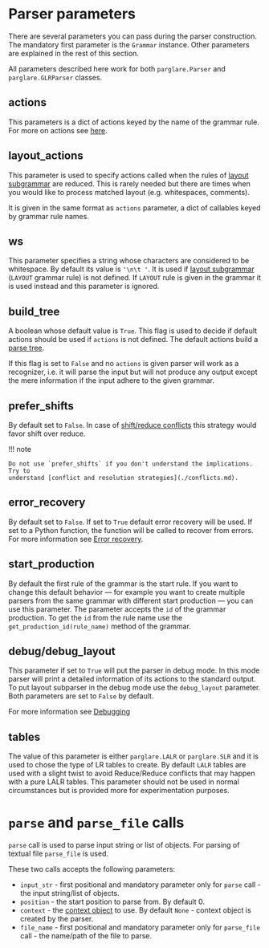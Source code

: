# Parser parameters

There are several parameters you can pass during the parser construction. The
mandatory first parameter is the `Grammar` instance. Other parameters are
explained in the rest of this section.

All parameters described here work for both `parglare.Parser` and
`parglare.GLRParser` classes.


## actions

This parameters is a dict of actions keyed by the name of the grammar rule. For
more on actions see [here](./actions.md).

## layout_actions

This parameter is used to specify actions called when the rules
of [layout subgrammar](./grammar_language.md#handling-whitespaces-and-comments) are
reduced. This is rarely needed but there are times when you would like to
process matched layout (e.g. whitespaces, comments).

It is given in the same format as `actions` parameter, a dict of callables keyed
by grammar rule names.

## ws

This parameter specifies a string whose characters are considered to be
whitespace. By default its value is `'\n\t '`. It is used
if [layout subgrammar](./grammar_language.md#handling-whitespaces-and-comments) (`LAYOUT`
grammar rule) is not defined. If `LAYOUT` rule is given in the grammar it is
used instead and this parameter is ignored.

## build_tree

A boolean whose default value is `True`. This flag is used to decide if default
actions should be used if `actions` is not defined. The default actions build a
[parse tree](./parse_trees.md).

If this flag is set to `False` and no `actions` is given parser will work as a
recognizer, i.e. it will parse the input but will not produce any output except
the mere information if the input adhere to the given grammar.

## prefer_shifts

By default set to `False`. In case of [shift/reduce conflicts](./conflicts.md)
this strategy would favor shift over reduce.

!!! note

    Do not use `prefer_shifts` if you don't understand the implications. Try to
    understand [conflict and resolution strategies](./conflicts.md).

## error_recovery

By default set to `False`. If set to `True` default error recovery will be used.
If set to a Python function, the function will be called to recover from errors.
For more information see [Error recovery](./recovery.md).

## start_production

By default the first rule of the grammar is the start rule. If you want to
change this default behavior — for example you want to create multiple parsers
from the same grammar with different start production — you can use this
parameter. The parameter accepts the `id` of the grammar production. To get the
`id` from the rule name use the `get_production_id(rule_name)` method of the
grammar.


## debug/debug_layout

This parameter if set to `True` will put the parser in debug mode. In this mode
parser will print a detailed information of its actions to the standard output.
To put layout subparser in the debug mode use the `debug_layout` parameter. Both
parameters are set to `False` by default.

For more information see [Debugging](./debugging.md)

## tables

The value of this parameter is either `parglare.LALR` or `parglare.SLR` and it
is used to chose the type of LR tables to create. By default `LALR` tables are
used with a slight twist to avoid Reduce/Reduce conflicts that may happen with a
pure LALR tables. This parameter should not be used in normal circumstances but
is provided more for experimentation purposes.


# `parse` and `parse_file` calls

`parse` call is used to parse input string or list of objects. For parsing of
textual file `parse_file` is used.

These two calls accepts the following parameters:

- `input_str` - first positional and mandatory parameter only for `parse` call -
  the input string/list of objects.
- `position` - the start position to parse from. By default 0.
- `context` - the [context object](./actions.md#the-context-object) to use. By
  default `None` - context object is created by the parser.
- `file_name` - first positional and mandatory parameter only for `parse_file`
  call - the name/path of the file to parse.
